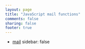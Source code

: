 ```yaml
---
layout: page
title: "JavaScript mail functions"
comments: false
sharing: false
footer: true
---
```

<!-- Generated by Rakefile:build -->

 - [mail](/functions/mail)
sidebar: false
